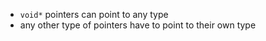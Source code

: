 - `void*` pointers can point to any type
- any other type of pointers have to point to their own type